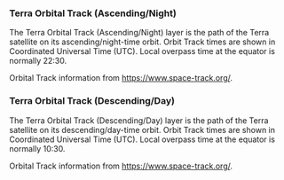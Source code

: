 ### Terra Orbital Track (Ascending/Night)
The Terra Orbital Track (Ascending/Night) layer is the path of the Terra satellite on its ascending/night-time orbit. Orbit Track times are shown in Coordinated Universal Time (UTC). Local overpass time at the equator is normally 22:30.

Orbital Track information from <https://www.space-track.org/>.

### Terra Orbital Track (Descending/Day)
The Terra Orbital Track (Descending/Day) layer is the path of the Terra satellite on its descending/day-time orbit. Orbit Track times are shown in Coordinated Universal Time (UTC). Local overpass time at the equator is normally 10:30.

Orbital Track information from <https://www.space-track.org/>.

